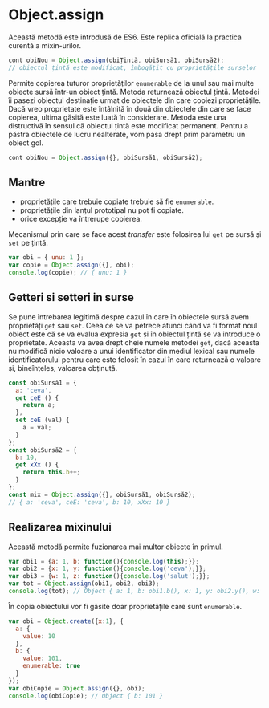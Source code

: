 # Object.assign

Această metodă este introdusă de ES6. Este replica oficială la practica curentă a mixin-urilor.

```javascript
cont obiNou = Object.assign(obiȚintă, obiSursă1, obiSursă2);
// obiectul țintă este modificat, îmbogățit cu proprietățile surselor
```

Permite copierea tuturor proprietăților `enumerable` de la unul sau mai multe obiecte sursă într-un obiect țintă. Metoda returnează obiectul țintă.
Metodei îi pasezi obiectul destinație urmat de obiectele din care copiezi proprietățile. Dacă vreo proprietate este întâlnită în două din obiectele din care se face copierea, ultima găsită este luată în considerare. Metoda este una distructivă în sensul că obiectul țintă este modificat permanent. Pentru a păstra obiectele de lucru nealterate, vom pasa drept prim parametru un obiect gol.

```javascript
cont obiNou = Object.assign({}, obiSursă1, obiSursă2);
```

## Mantre

- proprietățile care trebuie copiate trebuie să fie `enumerable`.
- proprietățile din lanțul prototipal nu pot fi copiate.
- orice excepție va întrerupe copierea.

Mecanismul prin care se face acest *transfer* este folosirea lui `get` pe sursă și `set` pe țintă.

```javascript
var obi = { unu: 1 };
var copie = Object.assign({}, obi);
console.log(copie); // { unu: 1 }
```

## Getteri si setteri in surse

Se pune întrebarea legitimă despre cazul în care în obiectele sursă avem proprietăți `get` sau `set`. Ceea ce se va petrece atunci când va fi format noul obiect este că se va evalua expresia `get` și în obiectul țintă se va introduce o proprietate. Aceasta va avea drept cheie numele metodei `get`, dacă aceasta nu modifică nicio valoare a unui identificator din mediul lexical sau numele identificatorului pentru care este folosit în cazul în care returnează o valoare și, bineînțeles, valoarea obținută.

```javascript
const obiSursă1 = {
  a: 'ceva',
  get ceE () {
    return a;
  },
  set ceE (val) {
    a = val;
  }
};
const obiSursă2 = {
  b: 10,
  get xXx () {
    return this.b++;
  }
};
const mix = Object.assign({}, obiSursă1, obiSursă2);
// ​​​​​{ a: 'ceva', ceE: 'ceva', b: 10, xXx: 10 }​​​​​
```

## Realizarea mixinului

Această metodă permite fuzionarea mai multor obiecte în primul.

```javascript
var obi1 = {a: 1, b: function(){console.log(this);}};
var obi2 = {x: 1, y: function(){console.log('ceva');}};
var obi3 = {w: 1, z: function(){console.log('salut');}};
var tot = Object.assign(obi1, obi2, obi3);
console.log(tot); // Object { a: 1, b: obi1.b(), x: 1, y: obi2.y(), w: 1, z: obi3.z() }
```

În copia obiectului vor fi găsite doar proprietățile care sunt `enumerable`.

```javascript
var obi = Object.create({x:1}, {
  a: {
    value: 10
  },
  b: {
    value: 101,
    enumerable: true
  }
});
var obiCopie = Object.assign({}, obi);
console.log(obiCopie); // Object { b: 101 }
```
